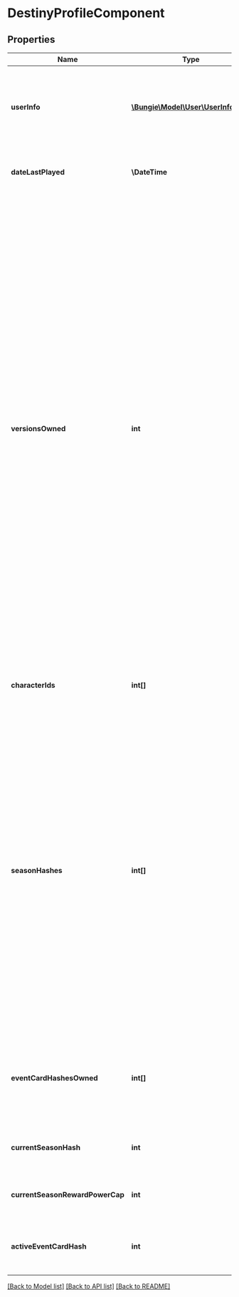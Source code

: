 # DestinyProfileComponent

## Properties
Name | Type | Description | Notes
------------ | ------------- | ------------- | -------------
**userInfo** | [**\Bungie\Model\User\UserInfoCard**](UserInfoCard.md) | If you need to render the Profile (their platform name, icon, etc...) somewhere, this property contains that information. | [optional] 
**dateLastPlayed** | **\DateTime** | The last time the user played with any character on this Profile. | [optional] 
**versionsOwned** | **int** | If you want to know what expansions they own, this will contain that data.   IMPORTANT: This field may not return the data you&#39;re interested in for Cross-Saved users. It returns the last ownership data we saw for this account - which is to say, what they&#39;ve purchased on the platform on which they last played, which now could be a different platform.   If you don&#39;t care about per-platform ownership and only care about whatever platform it seems they are playing on most recently, then this should be \&quot;good enough.\&quot; Otherwise, this should be considered deprecated. We do not have a good alternative to provide at this time with platform specific ownership data for DLC. | [optional] 
**characterIds** | **int[]** | A list of the character IDs, for further querying on your part. | [optional] 
**seasonHashes** | **int[]** | A list of seasons that this profile owns. Unlike versionsOwned, these stay with the profile across Platforms, and thus will be valid.   It turns out that Stadia Pro subscriptions will give access to seasons but only while playing on Stadia and with an active subscription. So some users (users who have Stadia Pro but choose to play on some other platform) won&#39;t see these as available: it will be whatever seasons are available for the platform on which they last played. | [optional] 
**eventCardHashesOwned** | **int[]** | A list of hashes for event cards that a profile owns. Unlike most values in versionsOwned, these stay with the profile across all platforms. | [optional] 
**currentSeasonHash** | **int** | If populated, this is a reference to the season that is currently active. | [optional] 
**currentSeasonRewardPowerCap** | **int** | If populated, this is the reward power cap for the current season. | [optional] 
**activeEventCardHash** | **int** | If populated, this is a reference to the event card that is currently active. | [optional] 

[[Back to Model list]](../README.md#documentation-for-models) [[Back to API list]](../README.md#documentation-for-api-endpoints) [[Back to README]](../README.md)


